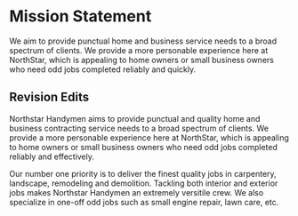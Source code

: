 # Mission Statement

We aim to provide punctual home and business service needs to a broad spectrum of clients. We provide a more personable experience here at NorthStar, which is appealing to home owners or small business owners who need odd jobs completed reliably and quickly.

## Revision Edits

Northstar Handymen aims to provide punctual and quality home and business contracting service needs to a broad spectrum of clients. We provide a more personable experience here at NorthStar, which is appealing to home owners or small business owners who need odd jobs completed reliably and effectively.

Our number one priority is to deliver the finest quality jobs in carpentery, landscape, remodeling and demolition. Tackling both interior and exterior jobs makes Northstar Handymen an extremely versitile crew. We also specialize in one-off odd jobs such as small engine repair, lawn care, etc.
